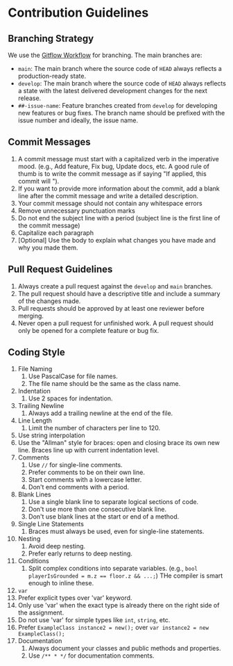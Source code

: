 # Contribution Guidelines

## Branching Strategy

We use the [Gitflow Workflow](https://www.atlassian.com/git/tutorials/comparing-workflows/gitflow-workflow) for branching. The main branches are:

- `main`: The main branch where the source code of `HEAD` always reflects a production-ready state.
- `develop`: The main branch where the source code of `HEAD` always reflects a state with the latest delivered development changes for the next release.
- `##-issue-name`: Feature branches created from `develop` for developing new features or bug fixes. The branch name should be prefixed with the issue number and ideally, the issue name.

## Commit Messages

1. A commit message must start with a capitalized verb in the imperative mood. (e.g., Add feature, Fix bug, Update docs, etc. A good rule of thumb is to write the commit message as if saying "If applied, this commit will <commit message>").
2. If you want to provide more information about the commit, add a blank line after the commit message and write a detailed description.
3. Your commit message should not contain any whitespace errors
4. Remove unnecessary punctuation marks
5. Do not end the subject line with a period (subject line is the first line of the commit message)
6. Capitalize each paragraph
7. [Optional] Use the body to explain what changes you have made and why you made them.

## Pull Request Guidelines

1. Always create a pull request against the `develop` and `main` branches.
2. The pull request should have a descriptive title and include a summary of the changes made.
3. Pull requests should be approved by at least one reviewer before merging.
4. Never open a pull request for unfinished work. A pull request should only be opened for a complete feature or bug fix.

## Coding Style

1. File Naming
   1. Use PascalCase for file names.
   2. The file name should be the same as the class name.
2. Indentation
   1. Use 2 spaces for indentation.
3. Trailing Newline
   1. Always add a trailing newline at the end of the file.
4. Line Length
   1. Limit the number of characters per line to 120.
5. Use string interpolation
6. Use the "Allman" style for braces: open and closing brace its own new line. Braces line up with current indentation level.
7. Comments
   1. Use `//` for single-line comments.
   2. Prefer comments to be on their own line.
   3. Start comments with a lowercase letter.
   4. Don't end comments with a period.
8. Blank Lines
   1. Use a single blank line to separate logical sections of code.
   2. Don't use more than one consecutive blank line.
   3. Don't use blank lines at the start or end of a method.
9. Single Line Statements
    1. Braces must always be used, even for single-line statements.
10. Nesting
    1.  Avoid deep nesting.
    2.  Prefer early returns to deep nesting.
11. Conditions
    1.  Split complex conditions into separate variables. (e.g., `bool playerIsGrounded = m.z == floor.z && ...;`) THe compiler is smart enough to inline these.
12. `var`
   1. Prefer explicit types over 'var' keyword.
   2. Only use 'var' when the exact type is already there on the right side of the assignment.
   3. Do not use 'var' for simple types like `int`, `string`, etc.
   4. Prefer `ExampleClass instance2 = new();` over `var instance2 = new ExampleClass();`
13. Documentation
    1.  Always document your classes and public methods and properties.
    2.  Use `/** * */` for documentation comments.